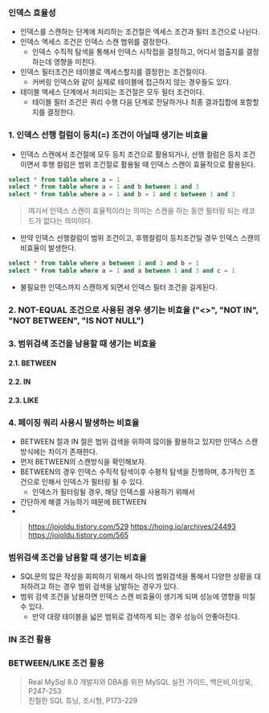 


### 인덱스 효율성

- 인덱스를 스캔하는 단계에 처리하는 조건절은 엑세스 조건과 필터 조건으로 나뉜다.
- 인덱스 엑세스 조건은 인덱스 스캔 범위를 결정한다.
  - 인덱스 수직적 탐색을 통해서 인덱스 시작접을 결정하고, 어디서 멈출지를 결정하는데 영향을 미친다.
- 인덱스 필터조건은 테이블로 엑세스할지를 결정한는 조건절이다.
  - 커버링 인덱스와 같이 실제로 테이블에 접근하지 않는 경우들도 있다.
- 테이블 엑세스 단계에서 처리되는 조건절은 모두 필터 조건이다.
  - 테이블 필터 조건은 쿼리 수행 다음 단계로 전달하거나 최종 결과집합에 포함할지를 결정한다.

###  1. 인덱스 선행 컬럼이 등치(=) 조건이 아닐때 생기는 비효율
- 인덱스 스캔에서 조건절에 모두 등치 조건으로 활용되거나, 선행 컬럼은 등치 조건이면서 후행 컬럼은 범위 조건절로 활용될 때 인덱스 스캔이 효율적으로 활용된다.
```sql
select * from table where a = 1
select * from table where a = 1 and b between 1 and 3
select * from table where a = 1 and b = 1 and c between 1 and 3
```
> 여기서 인덱스 스캔이 효율적이라는 의미는 스캔을 하는 동안 필터링 되는 레코드가 없다는 의미이다.
- 만약 인덱스 선행컬럼이 범위 조건이고, 후행컬럼이 등치조건일 경우 인덱스 스캔의 비효율이 발생한다.
```sql
select * from table where a between 1 and 3 and b = 1
select * from table where a = 1 and a between 1 and 3 and c = 1
```
- 불필요한 인덱스까지 스캔하게 되면서 인덱스 필터 조건을 걸게된다.

### 2. NOT-EQUAL 조건으로 사용된 경우 생기는 비효율 ("<>", "NOT IN", "NOT BETWEEN", "IS NOT NULL")

### 3. 범위검색 조건을 남용할 때 생기는 비효율

#### 2.1. BETWEEN
#### 2.2. IN
#### 2.3. LIKE

### 4. 페이징 쿼리 사용시 발생하는 비효율


- BETWEEN 절과 IN 절은 범위 검색을 위하여 많이들 활용하고 있지만 인덱스 스캔방식에는 차이가 존재한다.
- 먼저 BETWEEN의 스캔방식을 확인해보자.
- BETWEEN의 경우 인덱스 수직적 탐색이후 수평적 탐색을 진행하며, 추가적인 조건으로 인해서 인덱스가 필터링 될 수 있다.
  - 인덱스가 필터링될 경우, 해당 인덱스를 사용하기 위해서
- 간단하게 해결 가능하기 때문에 BETWEEN
- 

> https://jojoldu.tistory.com/529
> https://hoing.io/archives/24493
> https://jojoldu.tistory.com/565

### 범위검색 조건을 남용할 때 생기는 비효율
- SQL문의 많은 작성을 회피하기 위해서 하나의 범위검색을 통해서 다양한 상황을 대처하려고 하는 경우 범위 검색을 남발하는 경우가 있다.
- 범위 검색 조건을 남용하면 인덱스 스캔 비효율이 생기게 되며 성능에 영향을 미칠 수 있다.
  - 만약 대량 테이블을 넓은 범위로 검색하게 되는 경우 성능이 안좋아진다.

### IN 조건 활용

### BETWEEN/LIKE 조건 활용



> Real MySql 8.0 개발자와 DBA를 위한 MySQL 실전 가이드, 백은비,이성욱, P247-253 <br/> 
> 친절한 SQL 튜닝, 조시형, P173-229